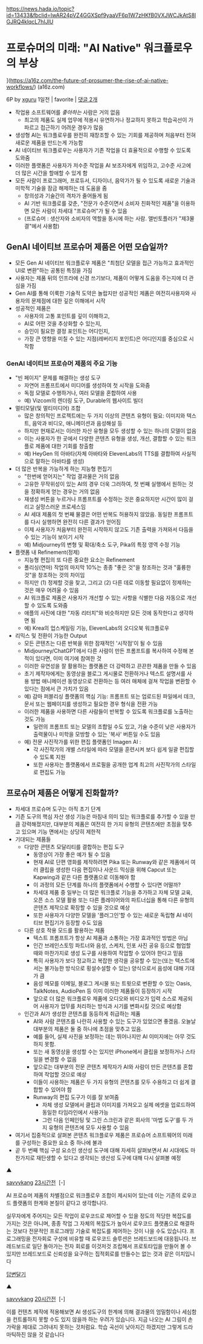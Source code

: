 https://news.hada.io/topic?id=13433&fbclid=IwAR24pVZ4GGXSpf9yaaVF6p1W7zHKfB0VXJWCJkAtS8lGJRQ4klqcL7hIJlU



# 프로슈머의 미래: "AI Native" 워크플로우의 부상

](https://a16z.com/the-future-of-prosumer-the-rise-of-ai-native-workflows/) (a16z.com)

6P by [xguru](https://news.hada.io/user?id=xguru) 1일전 | favorite | [댓글 2개](https://news.hada.io/topic?id=13433)

- 작업용 소프트웨어를 _좋아하는_ 사람은 거의 없음
    - 최고의 제품도 실제 업무에 적용시 유연하거나 정교하지 못하고 학습곡선이 가파르고 접근하기 어려운 경우가 많음
- 생성형 AI는 워크플로우를 완전히 재창조할 수 있는 기회를 제공하며 처음부터 전혀 새로운 제품을 만드는게 가능함
- AI 네이티브 워크플로우는 사용자가 기존 작업을 더 효율적으로 수행할 수 있도록 도와줌
- 이러한 플랫폼은 사용자가 저수준 작업을 AI 보조자에게 위임하고, 고수준 사고에 더 많은 시간을 할애할 수 있게 함
- 모든 사람이 프로그래머, 프로듀서, 디자이너, 음악가가 될 수 있도록 새로운 기술과 미학적 기술을 잠금 해제하는 데 도움을 줌
    - 창의성과 기술간의 격차가 줄어들게 됨
    - AI 기반 워크플로를 갖춘, "전문가 수준이면서 소비자 친화적인 제품"을 이용하면 모든 사람이 차세대 "프로슈머"가 될 수 있음
    - (프로슈머 : 생산자와 소비자의 역할을 동시에 하는 사람. 앨빈토플러가 "제3물결"에서 사용함)

## GenAI 네이티브 프로슈머 제품은 어떤 모습일까?

- 모든 Gen AI 네이티브 워크플로우 제품은 "최첨단 모델을 접근 가능하고 효과적인 UI로 변환"하는 공통된 특징을 가짐
- 사용자는 제품 뒤의 인프라에 신경 쓰기보다, 제품이 어떻게 도움을 주는지에 더 관심을 가짐
- Gen AI를 통해 이룩한 기술적 도약은 놀랍지만 성공적인 제품은 여전히 ​​사용자와 사용자의 문제점에 대한 깊은 이해에서 시작
- 성공적인 제품은
    - 사용자의 고통 포인트를 깊이 이해하고,
    - AI로 어떤 것을 추상화할 수 있는지,
    - 승인이 필요한 결정 포인트는 어디인지,
    - 가장 큰 영향을 미칠 수 있는 지점(레버리지 포인트)은 어디인지를 중심으로 시작함

### GenAI 네이티브 프로슈머 제품의 주요 기능

- "빈 페이지" 문제를 해결하는 생성 도구
    - 자연어 프롬프트에서 미디어를 생성하여 첫 시작을 도와줌
    - 독점 모델로 수행하거나, 여러 모델을 혼합하여 사용
    - 예) Vizcom의 렌더링 도구, Durable의 웹사이트 빌더
- 멀티모달(및 멀티미디어) 조합
    - 많은 창의적인 프로젝트에는 두 가지 이상의 콘텐츠 유형이 필요: 이미지와 텍스트, 음악과 비디오, 애니메이션과 음성해설 등
    - 하지만 현재로서는 이러한 자산 유형을 모두 생성할 수 있는 하나의 모델이 없음
    - 이는 사용자가 한 곳에서 다양한 콘텐츠 유형을 생성, 개선, 결합할 수 있는 워크플로 제품에 대한 기회를 창출함
    - 예) HeyGen 의 아바타(자체 아바타와 ElevenLabs의 TTS를 결합하여 사실적으로 말하는 아바타를 생성)
- 더 많은 반복을 가능하게 하는 지능형 편집기
    - "한번에 얻어지는" 작업 결과물은 거의 없음
    - 고유한 무작위성이 있는 AI의 경우 더욱 그러하여, 첫 번째 실행에서 원하는 것을 정확하게 얻는 경우는 거의 없음
    - 재생성 버튼을 누르거나 프롬프트를 수정하는 것은 중요하지만 시간이 많이 걸리고 실망스러운 프로세스임
    - AI 세대 제품의 첫 번째 물결은 어떤 반복도 허용하지 않았음. 동일한 프롬프트를 다시 실행하면 완전히 다른 결과가 얻어짐
    - 이제 사용자가 처음부터 완전히 시작하지 않고도 기존 출력을 가져와서 다듬을 수 있는 기능이 보이기 시작
    - 예) Midjourney의 변형 및 확대/축소 도구, Pika의 특정 영역 수정 기능
- 플랫폼 내 Refinement(정제)
    - 지능형 편집의 또 다른 중요한 요소는 Refinement
    - 폴리싱(연마) 작업의 마지막 10%는 종종 "좋은 것"을 창조하는 것과 "훌륭한 것"을 창조하는 것의 차이임
    - 하지만 (1) 정제할 것을 찾고, 그리고 (2) 다른 데로 이동할 필요없이 정제하는 것은 매우 어려울 수 있음
    - AI 워크플로 제품은 사용자가 개선할 수 있는 사항을 식별한 다음 자동으로 개선할 수 있도록 도와줌
    - 애플의 사진에 대한 "자동 리터치"와 비슷하지만 모든 것에 동작한다고 생각하면 됨
    - 예) Krea의 업스케일링 기능, ElevenLabs의 오디오북 워크플로우
- 리믹스 및 전환이 가능한 Output
    - 모든 콘텐츠는 다른 반복을 위한 잠재적인 '시작점'이 될 수 있음
    - Midjourney/ChatGPT에서 다른 사람이 만든 프롬프트를 복사하여 수정해 본 적이 있다면, 이미 여기에 참여한 것
    - 이러한 유연성을 잘 활용하는 플랫폼은 더 강력하고 끈끈한 제품을 만들 수 있음
    - 초기 제작자에게는 동영상을 블로그 게시물로 전환하거나 텍스트 설명서를 사용 방법 애니메이션 동영상으로 전환하는 등 여러 매체에 걸쳐 작업을 변환할 수 있다는 점에서 큰 가치가 있음
    - 예) 감마 퍼블리싱 플랫폼의 핵심 기능: 프롬프트 또는 업로드된 파일에서 데크, 문서 또는 웹페이지를 생성하고 필요한 경우 형식을 전환 가능
    - 이러한 제품을 사용하면 다른 사람들이 반복할 수 있도록 워크플로를 노출하는 것도 가능
        - 일련의 프롬프트 또는 모델의 조합일 수도 있고, 기술 수준이 낮은 사용자가 출력물이나 미학을 모방할 수 있는 '복사' 버튼일 수도 있음
    - 예) 전문 사진작가를 위한 편집 플랫폼인 Imagen AI :
        - 각 사진작가의 개별 스타일에 따라 모델을 훈련시켜 보다 쉽게 일괄 편집할 수 있도록 지원
        - 또한 사용자는 플랫폼에서 프로필을 공개한 업계 최고의 사진작가의 스타일로 편집도 가능

## 프로슈머 제품은 어떻게 진화할까?

- 차세대 프로슈머 도구는 아직 초기 단계
- 기존 도구의 핵심 자산 생성 기능은 마침내 의미 있는 워크플로를 추가할 수 있을 만큼 강력해졌지만, 대부분의 제품은 여전히 한 가지 유형의 콘텐츠에만 초점을 맞추고 있으며 기능 면에서는 상당히 제한적
- 기대되는 제품들
    - 다양한 콘텐츠 모달리티를 결합하는 편집 도구
        - 동영상이 가장 좋은 예가 될 수 있음
        - 현재 AI로 단편 영화를 제작하려면 Pika 또는 Runway와 같은 제품에서 여러 클립을 생성한 다음 편집이나 사운드 믹싱을 위해 Capcut 또는 Kapwing과 같은 다른 플랫폼으로 이동해야 함
        - 이 과정의 모든 단계를 하나의 플랫폼에서 수행할 수 있다면 어떨까?
        - 차세대 제품 중 일부는 더 많은 워크플로 기능을 추가하고 자체 모델 교육, 오픈 소스 모델 활용 또는 다른 플레이어와의 파트너십을 통해 다른 유형의 콘텐츠 제작으로 확장할 수 있을 것으로 예상
        - 또한 사용자가 다양한 모델을 '플러그인'할 수 있는 새로운 독립형 AI 네이티브 편집기가 등장할 수도 있음
    - 다른 상호 작용 모드를 활용하는 제품
        - 텍스트 프롬프트가 항상 AI 제품과 소통하는 가장 효과적인 방법은 아님
        - 인간 브레인스토밍 파트너와 음성, 스케치, 인포 사진 공유 등으로 협업할 때와 마찬가지로 생성 도구를 사용하여 작업할 수 있어야 한다고 믿음
        - 특히 사용자가 보다 정교하고 복잡한 생각을 공유할 수 있는(또는 텍스트에서는 불가능한 방식으로 횡설수설할 수 있는) 양식으로서 음성에 대해 기대가 큼
        - 음성 메모를 이메일, 블로그 게시물 또는 트윗으로 변환할 수 있는 Oasis, TalkNotes, AudioPen 등 이미 이러한 제품들이 등장하기 시작
        - 앞으로 더 많은 워크플로우 제품에 오디오와 비디오가 입력 소스로 제공되어 사용자가 업무를 처리하는 방식과 시기를 변화시킬 것으로 예상함
    - 인간과 AI가 생성한 콘텐츠를 동등하게 취급하는 제품
        - AI와 사람 콘텐츠를 나란히 사용할 수 있는 도구가 있었으면 좋겠음. 오늘날 대부분의 제품은 둘 중 하나에 초점을 맞추고 있음.
        - 예를 들어, 실제 사진을 보정하는 데는 뛰어나지만 AI 이미지에는 아무 것도 하지 못함.
        - 또는 새 동영상을 생성할 수는 있지만 iPhone에서 클립을 보정하거나 스타일을 변경할 수 없음
        - 앞으로는 대부분의 전문 콘텐츠 제작자가 AI와 사람이 만든 콘텐츠를 혼합하여 작업할 것으로 예상
        - 이들이 사용하는 제품은 두 가지 유형의 콘텐츠를 모두 수용하고 더 쉽게 결합할 수 있어야 함
        - Runway의 편집 도구가 이를 잘 보여줌
            - 자체 생성 모델에서 클립과 이미지를 가져오고 실제 에셋을 업로드하여 동일한 타임라인에서 사용가능
            - 그런 다음 인페인팅 및 그린 스크린과 같은 회사의 '마법 도구'를 두 가지 유형의 콘텐츠에 모두 사용할 수 있음
- 여기서 집중적으로 살펴본 콘텐츠 워크플로우 제품은 프로슈머 소프트웨어의 미래를 구성하는 중요한 요소 중 하나에 불과
- 곧 두 번째 핵심 구성 요소인 생산성 도구에 대해 자세히 살펴보면서 AI 시대에도 마찬가지로 재탄생할 수 있다고 생각되는 생산성 도구에 대해 다시 살펴볼 예정

▲

[savvykang](https://news.hada.io/user?id=savvykang) [23시간전](https://news.hada.io/comment?id=23164)  [-]

AI 프로슈머 제품의 차별점으로 워크플로우 조합이 제시되어 있는데 이는 기존의 로우코드 플랫폼의 한계와 본질이 같다고 생각합니다.

실무자에게 주어지는 모든 작업이 로우코드로 제어할 수 있을 정도의 적당한 복잡도를 가지는 것은 아니며, 종종 작업 그 자체의 복잡도가 높아서 로우코드 플랫폼으로 해결하는 것보다 전문적인 프로그래밍 기술로 복잡도를 제어하는 것이 나을 수도 있습니다. 프로그래밍을 전자회로 구성에 비유할 때 로우코드 솔루션은 브레드보드에 대응됩니다. 브레드보드로 일단 돌아가는 전자 회로를 이것저것 조립해서 프로토타입을 만들어 볼 수 있지만 브레드보드로 신뢰성을 요구하는 집적회로를 만들수는 없는 것과 같은 이치입니다

[답변달기](https://news.hada.io/topic?id=13433&fbclid=IwAR24pVZ4GGXSpf9yaaVF6p1W7zHKfB0VXJWCJkAtS8lGJRQ4klqcL7hIJlU)

▲

[savvykang](https://news.hada.io/user?id=savvykang) [20시간전](https://news.hada.io/comment?id=23167)  [-]

이를 컨텐츠 제작에 적용해보면 AI 생성도구의 한계에 의해 결과물의 엄밀함이나 세심함을 컨트롤하지 못할 수도 있지 않을까 하는 우려가 있습니다. 지금 나오는 AI 그림이 손가락을 제대로 그려내지 못하는 것처럼요. 학습 곡선이 낮아지긴 하겠지만 그렇게 드라마틱하진 않을 것 같습니다

